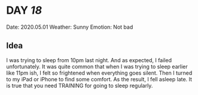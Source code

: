 # DAY _18_
Date: 2020.05.01
Weather: Sunny
Emotion: Not bad

## Idea
I was trying to sleep from 10pm last night. And as expected, I failed unfortunately. It was quite common that when I was trying to sleep earlier like 11pm ish, I felt so frightened when everything goes silent. Then I turned to my iPad or iPhone to find some comfort. As the result, I fell asleep late.
It is true that you need TRAINING for going to sleep regularly.
